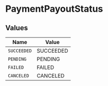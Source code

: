 # PaymentPayoutStatus


## Values

| Name        | Value       |
| ----------- | ----------- |
| `SUCCEEDED` | SUCCEEDED   |
| `PENDING`   | PENDING     |
| `FAILED`    | FAILED      |
| `CANCELED`  | CANCELED    |